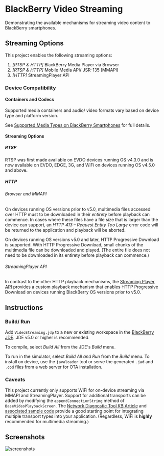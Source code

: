 # BlackBerry Video Streaming

Demonstrating the available mechanisms for streaming video content to BlackBerry smartphones.

## Streaming Options

This project enables the following streaming options:

1. _[RTSP & HTTP]_ BlackBerry Media Player via Browser
2. _[RTSP & HTTP]_ Mobile Media API/ JSR-135 (MMAPI)
3. _[HTTP]_ StreamingPlayer API

### Device Compatibility

#### Containers and Codecs

Supported media containers and audio/ video formats vary based on device type and platform version.

See [Supported Media Types on BlackBerry Smartphones](http://docs.blackberry.com/en/smartphone_users/subcategories/?userType=1&category=Media%20Types%20Supported%20on%20BlackBerry%20Smartphones) for full details.

#### Streaming Options

##### RTSP

RTSP was first made available on EVDO devices running OS v4.3.0 and is now available on EVDO, EDGE, 3G, and WiFi on devices running OS v4.5.0 and above.

##### HTTP

###### Browser and MMAPI

On devices running OS versions prior to v5.0, multimedia files accessed over HTTP must to be downloaded in their _entirety_ before playback can commence.  In cases where these files have a file size that is larger than the device can support, an _HTTP 413 – Request Entity Too Large_ error code will be returned to the application and playback will be aborted.

On devices running OS versions v5.0 and later, HTTP Progressive Download is supported.  With HTTP Progressive Download, small chunks of the multimedia file can be downloaded and played.  (The entire file does not need to be downloaded in its entirety before playback can commence.)

###### StreamingPlayer API

In contrast to the other HTTP playback mechanisms, the [Streaming Player API](http://supportforums.blackberry.com/t5/Java-Development/Streaming-media-Start-to-finish/ta-p/488255) provides a custom playback mechanism that enables HTTP Progressive Download on devices running BlackBerry OS versions prior to v5.0.

## Instructions

### Build/ Run

Add `VideoStreaming.jdp` to a new or existing workspace in the [BlackBerry JDE](http://na.blackberry.com/eng/developers/javaappdev/javadevenv.jsp).  JDE v5.0 or higher is recommended.

To compile, select _Build All_ from the JDE's _Build_ menu.

To run in the simulator, select _Build All and Run_ from the _Build_ menu.  To install on device, use the `javaloader` tool or serve the generated `.jad` and `.cod` files from a web server for OTA installation.

### Caveats

This project currently only supports WiFi for on-device streaming via MMAPI and StreamingPlayer.  Support for additional transports can be added by modifying the `appendConnectionString` method of `BaseVideoPlaybackScreen`.  The [Network Diagnostic Tool KB Article](http://www.blackberry.com/knowledgecenterpublic/livelink.exe/fetch/2000/348583/800451/800563/What_Is_-_Network_Diagnostic_Tool.html?nodeid=1450596&vernum=0) and [associated sample code](http://www.blackberry.com/knowledgecentersupport/kmsupport/developerknowledgebase/zip/NetworkDiagnosticPublic.zip) provide a good starting point for integrating multiple transport types into your application.  (Regardless, WiFi is **highly** recommended for multimedia streaming.)

## Screenshots

![screenshots](http://github.com/mjrusso/videostreaming-blackberry/raw/master/assets/screenshots.png)
